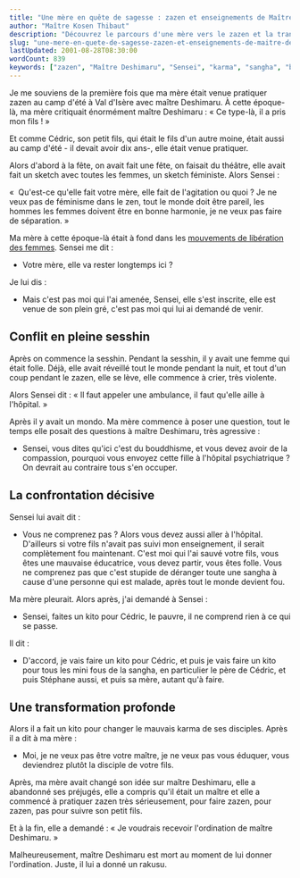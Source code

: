 ```yaml
---
title: "Une mère en quête de sagesse : zazen et enseignements de Maître Deshimaru"
author: "Maître Kosen Thibaut"
description: "Découvrez le parcours d'une mère vers le zazen et la transformation spirituelle sous l'enseignement de Maître Deshimaru."
slug: "une-mere-en-quete-de-sagesse-zazen-et-enseignements-de-maitre-deshimaru"
lastUpdated: 2001-08-28T08:30:00
wordCount: 839
keywords: ["zazen", "Maître Deshimaru", "Sensei", "karma", "sangha", "bouddhisme", "kito", "ordination", "pratique spirituelle", "MLF"]
---
```


<!-- Correction orthographique par Antidote -->

Je me souviens de la première fois que ma mère était venue pratiquer zazen au camp d'été à Val d'Isère avec maître Deshimaru. À cette époque-là, ma mère critiquait énormément maître Deshimaru&nbsp;: « Ce type-là, il a pris mon fils&nbsp;! »

Et comme Cédric, son petit fils, qui était le fils d'un autre moine, était aussi au camp d'été - il devait avoir dix ans-, elle était venue pratiquer.

Alors d'abord à la fête, on avait fait une fête, on faisait du théâtre, elle avait fait un sketch avec toutes les femmes, un sketch féministe. Alors Sensei&nbsp;:

«  Qu'est-ce qu'elle fait votre mère, elle fait de l'agitation ou quoi&nbsp;? Je ne veux pas de féminisme dans le zen, tout le monde doit être pareil, les hommes les femmes doivent être en bonne harmonie, je ne veux pas faire de séparation. »

Ma mère à cette époque-là était à fond dans les [mouvements de libération des femmes](https://fr.wikipedia.org/wiki/Mouvement_de_lib%C3%A9ration_des_femmes). Sensei me dit&nbsp;:

-   Votre mère, elle va rester longtemps ici&nbsp;?

Je lui dis&nbsp;:

- Mais c'est pas moi qui l'ai amenée, Sensei, elle s'est inscrite, elle est venue de son plein gré, c'est pas moi qui lui ai demandé de venir.

## Conflit en pleine sesshin

Après on commence la sesshin. Pendant la sesshin, il y avait une femme qui était folle. Déjà, elle avait réveillé tout le monde pendant la nuit, et tout d'un coup pendant le zazen, elle se lève, elle commence à crier, très violente.

Alors Sensei dit&nbsp;: « Il faut appeler une ambulance, il faut qu'elle aille à l'hôpital. »

Après il y avait un mondo. Ma mère commence à poser une question, tout le temps elle posait des questions à maître Deshimaru, très agressive&nbsp;:

- Sensei, vous dites qu'ici c'est du bouddhisme, et vous devez avoir de la compassion, pourquoi vous envoyez cette fille à l'hôpital psychiatrique&nbsp;? On devrait au contraire tous s'en occuper.

## La confrontation décisive

Sensei lui avait dit&nbsp;:

- Vous ne comprenez pas&nbsp;? Alors vous devez aussi aller à l'hôpital. D'ailleurs si votre fils n'avait pas suivi mon enseignement, il serait complètement fou maintenant. C'est moi qui l'ai sauvé votre fils, vous êtes une mauvaise éducatrice, vous devez partir, vous êtes folle. Vous ne comprenez pas que c'est stupide de déranger toute une sangha à cause d'une personne qui est malade, après tout le monde devient fou.

Ma mère pleurait. Alors après, j'ai demandé à Sensei&nbsp;:

- Sensei, faites un kito pour Cédric, le pauvre, il ne comprend rien à ce qui se passe.

Il dit&nbsp;:

- D'accord, je vais faire un kito pour Cédric, et puis je vais faire un kito pour tous les mini fous de la sangha, en particulier le père de Cédric, et puis Stéphane aussi, et puis sa mère, autant qu'à faire.

## Une transformation profonde

Alors il a fait un kito pour changer le mauvais karma de ses disciples. Après il a dit à ma mère&nbsp;:

- Moi, je ne veux pas être votre maître, je ne veux pas vous éduquer, vous deviendrez plutôt la disciple de votre fils.

Après, ma mère avait changé son idée sur maître Deshimaru, elle a abandonné ses préjugés, elle a compris qu'il était un maître et elle a commencé à pratiquer zazen très sérieusement, pour faire zazen, pour zazen, pas pour suivre son petit fils.

Et à la fin, elle a demandé&nbsp;: « Je voudrais recevoir l'ordination de maître Deshimaru. »

Malheureusement, maître Deshimaru est mort au moment de lui donner l'ordination. Juste, il lui a donné un rakusu.
